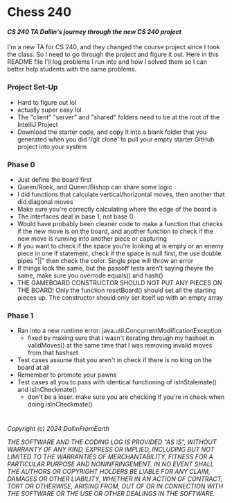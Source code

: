 # Chess 240
#### *CS 240 TA Dallin's journey through the new CS 240 project*

I'm a new TA for CS 240, and they changed the course project since I took the class. So I need to go through the project and figure it out. Here in this README file I'll log problems I run into and how I solved them so I can better help students with the same problems.

### Project Set-Up
- Hard to figure out lol
- actually super easy lol
- The "client" "server" and "shared" folders need to be at the root of the IntelliJ Project
- Download the starter code, and copy it into a blank folder that you generated when you did '/git clone' to pull your empty starter GitHub project into your system

### Phase 0
- Just define the board first
- Queen/Rook, and Queen/Bishop can share some logic
- I did functions that calculate vertical/horizontal moves, then another that did diagonal moves
- Make sure you're correctly calculating where the edge of the board is
- The interfaces deal in base 1, not base 0
- Would have probably been cleaner code to make a function that checks if the new move is on the board, and another function to check if the new move is running into another piece or capturing
- If you want to check if the space you're looking at is empty or an enemy piece in one if statement, check if the space is null first, the use double pipes "||" then check the color. Single pipe will throw an error
- If things look the same, but the passoff tests aren't saying theyre the same, make sure you overrode equals() and hash()
- THE GAMEBOARD CONSTRUCTOR SHOULD NOT PUT ANY PIECES ON THE BOARD! Only the function resetBoard() should set all the starting pieces up. The constructor should only set itself up with an empty array

### Phase 1
- Ran into a new runtime error: java.util.ConcurrentModificationException
  - fixed by making sure that I wasn't iterating through my hashset in validMoves() at the same time that I was removing invalid moves from that hashset
- Test cases assume that you aren't in check if there is no king on the board at all
- Remember to promote your pawns
- Test cases all you to pass with identical functioning of isInStalemate() and isInCheckmate()
  - don't be a loser. make sure you are checking if you're in check when doing isInCheckmate()





#
*Copyright (c) 2024 DallinFromEarth* 

*THE SOFTWARE AND THE CODING LOG IS PROVIDED "AS IS", WITHOUT WARRANTY OF ANY KIND, EXPRESS OR IMPLIED, INCLUDING BUT NOT LIMITED TO THE WARRANTIES OF MERCHANTABILITY, FITNESS FOR A PARTICULAR PURPOSE AND NONINFRINGEMENT. IN NO EVENT SHALL THE AUTHORS OR COPYRIGHT HOLDERS BE LIABLE FOR ANY CLAIM, DAMAGES OR OTHER LIABILITY, WHETHER IN AN ACTION OF CONTRACT, TORT OR OTHERWISE, ARISING FROM, OUT OF OR IN CONNECTION WITH THE SOFTWARE OR THE USE OR OTHER DEALINGS IN THE SOFTWARE.*